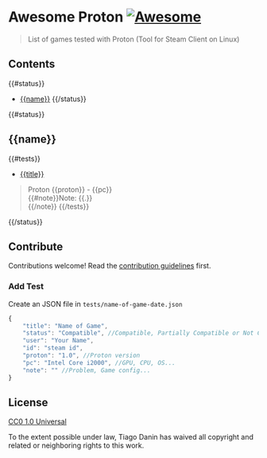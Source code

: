 # Awesome Proton [![Awesome](https://cdn.rawgit.com/sindresorhus/awesome/d7305f38d29fed78fa85652e3a63e154dd8e8829/media/badge.svg)](https://github.com/sindresorhus/awesome)

> List of games tested with Proton (Tool for Steam Client on Linux)

## Contents

{{#status}}
- [{{name}}]({{href}})
{{/status}}

{{#status}}
## {{name}}
{{#tests}}
- [{{title}}](https://store.steampowered.com/app/{{id}})
> Proton {{proton}} - {{pc}}</br> {{#note}}Note: {{.}}</br>{{/note}}
{{/tests}}

{{/status}}
## Contribute

Contributions welcome! Read the [contribution guidelines](contributing.md) first.

### Add Test

Create an JSON file in `tests/name-of-game-date.json`

```javascript
{
	"title": "Name of Game",
	"status": "Compatible", //Compatible, Partially Compatible or Not Compatible
	"user": "Your Name",
	"id": "steam id",
	"proton": "1.0", //Proton version
	"pc": "Intel Core i2000", //GPU, CPU, OS...
	"note": "" //Problem, Game config...
}
```

## License

[CC0 1.0 Universal](LICENSE)

To the extent possible under law, Tiago Danin has waived all copyright and
related or neighboring rights to this work.
